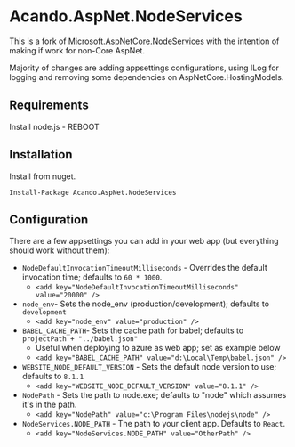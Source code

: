 Acando.AspNet.NodeServices
===========

This is a fork of [Microsoft.AspNetCore.NodeServices](https://github.com/aspnet/JavaScriptServices/tree/dev/src/Microsoft.AspNetCore.NodeServices) with the intention of making if work for non-Core AspNet.

Majority of changes are adding appsettings configurations, using ILog for logging and removing some dependencies on AspNetCore.HostingModels.

Requirements
-------------------------
Install node.js - REBOOT

Installation
-------------------------
Install from nuget.

`Install-Package Acando.AspNet.NodeServices`

Configuration
-------------------------
There are a few appsettings you can add in your web app (but everything should work without them):

* `NodeDefaultInvocationTimeoutMilliseconds` - Overrides the default invocation time; defaults to `60 * 1000`.
  * `<add key="NodeDefaultInvocationTimeoutMilliseconds" value="20000" />`   
* `node_env`- Sets the node_env (production/development); defaults to `development`
  * `<add key="node_env" value="production" />`   
* `BABEL_CACHE_PATH`- Sets the cache path for babel; defaults to `projectPath + "../babel.json"`  
  * Useful when deploying to azure as web app; set as example below
  * `<add key="BABEL_CACHE_PATH" value="d:\Local\Temp\babel.json" />`   
* `WEBSITE_NODE_DEFAULT_VERSION` - Sets the default node version to use; defaults to `8.1.1`    
  * `<add key="WEBSITE_NODE_DEFAULT_VERSION" value="8.1.1" />`   
* `NodePath` - Sets the path to node.exe; defaults to "node" which assumes it's in the path.
  * `<add key="NodePath" value="c:\Program Files\nodejs\node" />`   
* `NodeServices.NODE_PATH` - The path to your client app. Defaults to `React`. 
  * `<add key="NodeServices.NODE_PATH" value="OtherPath" />`  